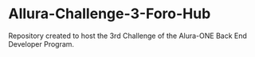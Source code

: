 # Allura-Challenge-3-Foro-Hub
Repository created to host the 3rd Challenge of the Alura-ONE Back End Developer Program.
